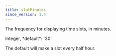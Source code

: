 ```yaml
---
title: slotMinutes
since_version: 1.4
---
```


The frequency for displaying time slots, in minutes.

<div class='spec' markdown='1'>
Integer, *default*: `30`
</div>

The default will make a slot every half hour.
